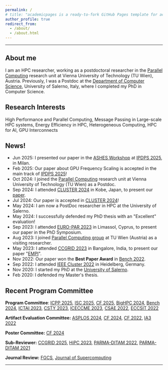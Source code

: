 ```yaml
---
permalink: /
# title: "academicpages is a ready-to-fork GitHub Pages template for academic personal websites"
author_profile: true
redirect_from: 
  - /about/
  - /about.html
---
```



------
   
 About me
------
I am an HPC researcher, working as a postdoctoral researcher in the [Parallel Computing](https://informatics.tuwien.ac.at/orgs/e191-04) research unit at Vienna University of Technology (TU Wien), Austria.
Previously, I was a Postdoc at the [Department of Computer Science](https://www.isislab.it/about-us-2/#), University of Salerno, Italy, where I completed my PhD in Computer Science. 

Research Interests
------
 High Performance and Parallel Computing, Message Passing in Large-scale HPC systems, Energy Efficiency in HPC, Heterogeneous Computing, HPC for AI, GPU Interconnects

News!
------
- Jun 2025: I presented our paper in the [ASHES Workshop](https://www.ashes-hpc.org/2025/reg.html) at [IPDPS 2025](https://www.ipdps.org/ipdps2025/2025-call-for-papers.html), in Milan.
- Feb 2025: Our paper about GPU Frequency Scaling is accepted in the main track of [IPDPS 2025](https://www.ipdps.org/ipdps2025/2025-call-for-papers.html)!
- Oct 2024: I joined the [Parallel Computing](https://informatics.tuwien.ac.at/orgs/e191-04) research unit at Vienna University of Technology (TU Wien) as a Postdoc.
- Sep 2024: I attended [CLUSTER 2024](https://clustercomp.org/2024/) in Kobe, Japan, to present our [paper](https://majidsalimi.github.io/files/SalimiBeniCLUSTER24.pdf).
- Jul 2024: Our paper is accepted in [CLUSTER 2024](https://clustercomp.org/2024/)!
- May 2024: I am now a PostDoc researcher in HPC at the University of Salerno. 
- May 2024: I successfully defended my PhD thesis with an "Excellent" evaluation!
- Sep 2023: I attended [EURO-PAR 2023](https://2023.euro-par.org/conference/phd-symposium/) in Limassol, Cyprus, to present our paper in the PhD Symposium.
- Aug 2023: I joined [Parallel Computing group](https://www.tuwien.at/inf/par) at TU Wien (Austria) as a visiting researcher.
- May 2023: I attended [CCGRID 2023](https://ccgrid2023.iisc.ac.in/) in Bangalore, India, to present our paper "[EMPI](https://ieeexplore.ieee.org/abstract/document/10171546)".
- Nov 2022: Our paper won the **Best Paper Award** in [Bench 2022](https://www.benchcouncil.org/bench2022/index.html).
- Sep 2022: I attended [IEEE Cluster 2022](https://clustercomp.org/2022/) in Heidelberg, Germany.
- Nov 2020: I started my PhD at the [University of Salerno](https://web.unisa.it/en/home).
- Feb 2020: I defended my Master's thesis.

Recent Program Committee
------
**Program Committee**: [ICPP 2025](https://icpp2025.sdsc.edu/program/organizing-committee), [ISC 2025](https://isc-hpc.com/submissions/research-paper/), [CF 2025](https://www.computingfrontiers.org/2025/orga.html), [BigHPC 2024](https://www.itadata.it/2024/bighpc2024), [Bench 2024](https://www.benchcouncil.org/bench2024/committess.html), [ICTAI 2023](https://ictai.computer.org/2023/committees/committee/), [CSTY 2023](https://csty2023.org/committee), [ICECCME 2023](http://www.iceccme.com/), [CSAE 2022](http://www.csaeconf.org), [ECCSIT 2022](https://www.eccsit.org)

**Artifact Evaluation Committee:** [ASPLOS 2024](https://www.asplos-conference.org/asplos2024/committees/#AE-committee), [CF 2024](https://www.computingfrontiers.org/2024/index.html), [CF 2022](https://www.computingfrontiers.org/2022/), [IA3 2022](https://hpc.pnl.gov/IA3/)

**Poster Committee:** [CF 2024](https://www.computingfrontiers.org/2024/index.html)

**Sub-Reviewer:** [CCGRID 2025](https://site.uit.no/ccgrid2025/), [HiPC 2023](https://hipc.org/programcomittee/), [PARMA-DITAM 2022](https://parma-ditam-workshop.github.io/), [PARMA-DITAM 2021](https://parma-ditam-workshop.github.io/2021/index.html) 

**Journal Review:** [FGCS](https://www.sciencedirect.com/journal/future-generation-computer-systems), [Journal of Supercomputing](https://link.springer.com/journal/11227)

-----

<!-- Like many other Jekyll-based GitHub Pages templates, academicpages makes you separate the website's content from its form. The content & metadata of your website are in structured markdown files, while various other files constitute the theme, specifying how to transform that content & metadata into HTML pages. You keep these various markdown (.md), YAML (.yml), HTML, and CSS files in a public GitHub repository. Each time you commit and push an update to the repository, the [GitHub pages](https://pages.github.com/) service creates static HTML pages based on these files, which are hosted on GitHub's servers free of charge.

Many of the features of dynamic content management systems (like Wordpress) can be achieved in this fashion, using a fraction of the computational resources and with far less vulnerability to hacking and DDoSing. You can also modify the theme to your heart's content without touching the content of your site. If you get to a point where you've broken something in Jekyll/HTML/CSS beyond repair, your markdown files describing your talks, publications, etc. are safe. You can rollback the changes or even delete the repository and start over -- just be sure to save the markdown files! Finally, you can also write scripts that process the structured data on the site, such as [this one](https://github.com/academicpages/academicpages.github.io/blob/master/talkmap.ipynb) that analyzes metadata in pages about talks to display [a map of every location you've given a talk](https://academicpages.github.io/talkmap.html). -->
<!-- 
Getting started
======
1. Register a GitHub account if you don't have one and confirm your e-mail (required!)
1. Fork [this repository](https://github.com/academicpages/academicpages.github.io) by clicking the "fork" button in the top right. 
1. Go to the repository's settings (rightmost item in the tabs that start with "Code", should be below "Unwatch"). Rename the repository "[your GitHub username].github.io", which will also be your website's URL.
1. Set site-wide configuration and create content & metadata (see below -- also see [this set of diffs](http://archive.is/3TPas) showing what files were changed to set up [an example site](https://getorg-testacct.github.io) for a user with the username "getorg-testacct")
1. Upload any files (like PDFs, .zip files, etc.) to the files/ directory. They will appear at https://[your GitHub username].github.io/files/example.pdf.  
1. Check status by going to the repository settings, in the "GitHub pages" section

Site-wide configuration
------
The main configuration file for the site is in the base directory in [_config.yml](https://github.com/academicpages/academicpages.github.io/blob/master/_config.yml), which defines the content in the sidebars and other site-wide features. You will need to replace the default variables with ones about yourself and your site's github repository. The configuration file for the top menu is in [_data/navigation.yml](https://github.com/academicpages/academicpages.github.io/blob/master/_data/navigation.yml). For example, if you don't have a portfolio or blog posts, you can remove those items from that navigation.yml file to remove them from the header. 

Create content & metadata
------
For site content, there is one markdown file for each type of content, which are stored in directories like _publications, _talks, _posts, _teaching, or _pages. For example, each talk is a markdown file in the [_talks directory](https://github.com/academicpages/academicpages.github.io/tree/master/_talks). At the top of each markdown file is structured data in YAML about the talk, which the theme will parse to do lots of cool stuff. The same structured data about a talk is used to generate the list of talks on the [Talks page](https://academicpages.github.io/talks), each [individual page](https://academicpages.github.io/talks/2012-03-01-talk-1) for specific talks, the talks section for the [CV page](https://academicpages.github.io/cv), and the [map of places you've given a talk](https://academicpages.github.io/talkmap.html) (if you run this [python file](https://github.com/academicpages/academicpages.github.io/blob/master/talkmap.py) or [Jupyter notebook](https://github.com/academicpages/academicpages.github.io/blob/master/talkmap.ipynb), which creates the HTML for the map based on the contents of the _talks directory).

**Markdown generator**

I have also created [a set of Jupyter notebooks](https://github.com/academicpages/academicpages.github.io/tree/master/markdown_generator
) that converts a CSV containing structured data about talks or presentations into individual markdown files that will be properly formatted for the academicpages template. The sample CSVs in that directory are the ones I used to create my own personal website at stuartgeiger.com. My usual workflow is that I keep a spreadsheet of my publications and talks, then run the code in these notebooks to generate the markdown files, then commit and push them to the GitHub repository.

How to edit your site's GitHub repository
------
Many people use a git client to create files on their local computer and then push them to GitHub's servers. If you are not familiar with git, you can directly edit these configuration and markdown files directly in the github.com interface. Navigate to a file (like [this one](https://github.com/academicpages/academicpages.github.io/blob/master/_talks/2012-03-01-talk-1.md) and click the pencil icon in the top right of the content preview (to the right of the "Raw | Blame | History" buttons). You can delete a file by clicking the trashcan icon to the right of the pencil icon. You can also create new files or upload files by navigating to a directory and clicking the "Create new file" or "Upload files" buttons. 

Example: editing a markdown file for a talk
![Editing a markdown file for a talk](/images/editing-talk.png)

For more info
------
More info about configuring academicpages can be found in [the guide](https://academicpages.github.io/markdown/). The [guides for the Minimal Mistakes theme](https://mmistakes.github.io/minimal-mistakes/docs/configuration/) (which this theme was forked from) might also be helpful. --> 
